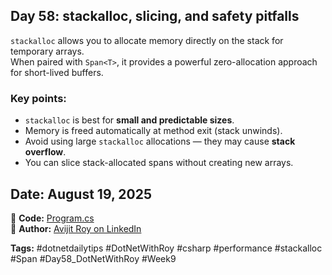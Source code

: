 ﻿## Day 58: stackalloc, slicing, and safety pitfalls

`stackalloc` allows you to allocate memory directly on the stack for temporary arrays.  
When paired with `Span<T>`, it provides a powerful zero-allocation approach for short-lived buffers.

### Key points:
- `stackalloc` is best for **small and predictable sizes**.  
- Memory is freed automatically at method exit (stack unwinds).  
- Avoid using large `stackalloc` allocations — they may cause **stack overflow**.  
- You can slice stack-allocated spans without creating new arrays.

## Date: August 19, 2025  
🔗 **Code:** [Program.cs](./Program.cs)  
🔗 **Author:** [Avijit Roy on LinkedIn](https://www.linkedin.com/in/HeyAvijitRoy/)  

**Tags:** #dotnetdailytips #DotNetWithRoy #csharp #performance #stackalloc #Span #Day58_DotNetWithRoy #Week9
